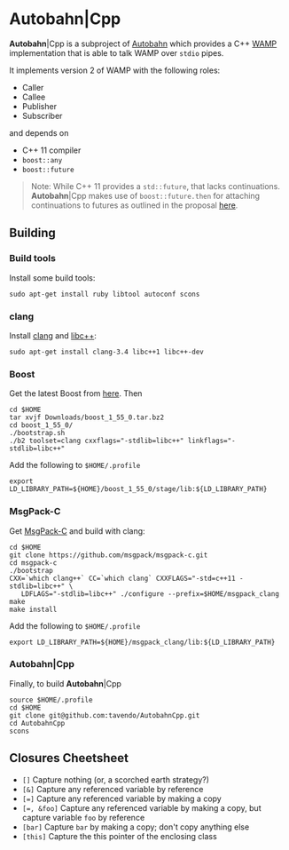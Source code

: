 # **Autobahn**|Cpp

**Autobahn**|Cpp is a subproject of [Autobahn](http://autobahn.ws/) which provides a C++ [WAMP](http://wamp.ws/) implementation that is able to talk WAMP over `stdio` pipes.

It implements version 2 of WAMP with the following roles:

 * Caller
 * Callee
 * Publisher
 * Subscriber

and depends on

 * C++ 11 compiler
 * `boost::any`
 * `boost::future`


> Note: While C++ 11 provides a `std::future`, that lacks continuations. **Autobahn**|Cpp makes use of `boost::future.then` for attaching continuations to futures as outlined in the proposal [here](http://www.open-std.org/jtc1/sc22/wg21/docs/papers/2013/n3634.pdf).



## Building

### Build tools

Install some build tools:

```shell
sudo apt-get install ruby libtool autoconf scons
```

### clang

Install [clang](http://clang.llvm.org/) and [libc++](http://libcxx.llvm.org/):

```shell
sudo apt-get install clang-3.4 libc++1 libc++-dev
```

### Boost

Get the latest Boost from [here](http://www.boost.org/). Then

```shell
cd $HOME
tar xvjf Downloads/boost_1_55_0.tar.bz2
cd boost_1_55_0/
./bootstrap.sh
./b2 toolset=clang cxxflags="-stdlib=libc++" linkflags="-stdlib=libc++"
```

Add the following to `$HOME/.profile`

```shell
export LD_LIBRARY_PATH=${HOME}/boost_1_55_0/stage/lib:${LD_LIBRARY_PATH}
```

### MsgPack-C

Get [MsgPack-C](https://github.com/msgpack/msgpack-c) and build with clang:

```shell
cd $HOME
git clone https://github.com/msgpack/msgpack-c.git
cd msgpack-c
./bootstrap
CXX=`which clang++` CC=`which clang` CXXFLAGS="-std=c++11 -stdlib=libc++" \
   LDFLAGS="-stdlib=libc++" ./configure --prefix=$HOME/msgpack_clang
make
make install
```

Add the following to `$HOME/.profile`

```shell
export LD_LIBRARY_PATH=${HOME}/msgpack_clang/lib:${LD_LIBRARY_PATH}
```

### **Autobahn**|Cpp

Finally, to build **Autobahn**|Cpp

```shell
source $HOME/.profile
cd $HOME
git clone git@github.com:tavendo/AutobahnCpp.git
cd AutobahnCpp
scons
```


## Closures Cheetsheet

* `[]` Capture nothing (or, a scorched earth strategy?)
* `[&]` Capture any referenced variable by reference
* `[=]` Capture any referenced variable by making a copy
* `[=, &foo]` Capture any referenced variable by making a copy, but capture variable `foo` by reference
* `[bar]` Capture `bar` by making a copy; don't copy anything else
* `[this]` Capture the this pointer of the enclosing class
